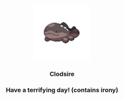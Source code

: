 <p align="center">
    <img src="https://raw.githubusercontent.com/PokeAPI/sprites/master/sprites/pokemon/980.png" width="150" height="150">
</p>
<h3 align="center"> <b>Clodsire</b></h3>
<h3 align="center">Have a terrifying day! (contains irony)</h3>
